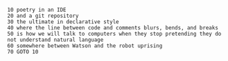 	10 poetry in an IDE
	20 and a git repository
	30 the ultimate in declarative style
	40 where the line between code and comments blurs, bends, and breaks
	50 is how we will talk to computers when they stop pretending they do not understand natural language
	60 somewhere between Watson and the robot uprising
	70 GOTO 10

